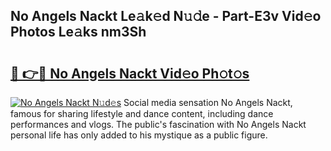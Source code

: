 ## No Angels Nackt Le𝚊k𝚎d N𝚞𝚍e - Part-E3v Vid𝚎o Photos Le𝚊ks nm3Sh

# <h2><a href="http://fb510r7.evod.top/?m=No+Angels+Nackt">🔗 👉🔴 No Angels Nackt Vid𝚎o Ph𝚘t𝚘s</a></h2>

[![No Angels Nackt N𝚞d𝚎s](https://i.imgur.com/8V9OHl7.gif)](http://fb510r7.evod.top/?m=No+Angels+Nackt)
Social media sensation No Angels Nackt, famous for sharing lifestyle and dance content, including dance performances and vlogs. The public's fascination with No Angels Nackt personal life has only added to his mystique as a public figure. 
